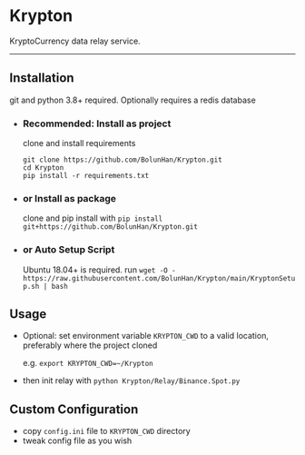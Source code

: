# Krypton

KryptoCurrency data relay service.

---
## Installation
git and python 3.8+ required. Optionally requires a redis database

- ### Recommended: Install as project

    clone and install requirements
    ```
    git clone https://github.com/BolunHan/Krypton.git
    cd Krypton
    pip install -r requirements.txt
    ```

- ### or Install as package

    clone and pip install with 
    `pip install git+https://github.com/BolunHan/Krypton.git`

- ### or Auto Setup Script

  Ubuntu 18.04+ is required.
  run `wget -O - https://raw.githubusercontent.com/BolunHan/Krypton/main/KryptonSetup.sh | bash`

## Usage

- Optional: set environment variable `KRYPTON_CWD` to a valid location, preferably where the project cloned
  
  e.g. `export KRYPTON_CWD=~/Krypton`

- then init relay with `python Krypton/Relay/Binance.Spot.py`


## Custom Configuration

- copy `config.ini` file to `KRYPTON_CWD` directory
- tweak config file as you wish